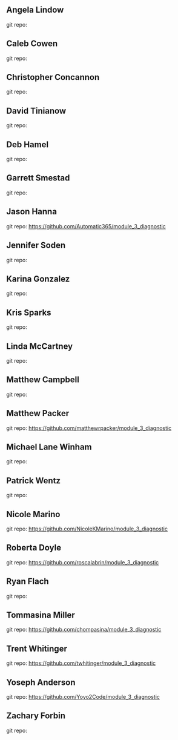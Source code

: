 ## Angela Lindow
git repo:

## Caleb Cowen
git repo:

## Christopher Concannon
git repo:

## David Tinianow
git repo:

## Deb Hamel
git repo:

## Garrett Smestad
git repo:

## Jason Hanna
git repo: https://github.com/Automatic365/module_3_diagnostic

## Jennifer Soden
git repo:

## Karina Gonzalez
git repo:

## Kris Sparks
git repo:

## Linda McCartney
git repo:

## Matthew Campbell
git repo:

## Matthew Packer
git repo: https://github.com/matthewrpacker/module_3_diagnostic

## Michael Lane Winham
git repo:

## Patrick Wentz
git repo:

## Nicole Marino
git repo: https://github.com/NicoleKMarino/module_3_diagnostic

## Roberta Doyle
git repo: https://github.com/roscalabrin/module_3_diagnostic

## Ryan Flach
git repo:

## Tommasina Miller
git repo: https://github.com/chompasina/module_3_diagnostic

## Trent Whitinger
git repo:  https://github.com/twhitinger/module_3_diagnostic

## Yoseph Anderson
git repo: https://github.com/Yoyo2Code/module_3_diagnostic

## Zachary Forbin
git repo:
